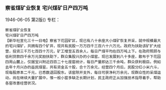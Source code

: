 ### 察省煤矿业恢复  宅兴煤矿日产四万吨

1946-06-05
第2版()
专栏：

    察省煤矿业恢复
    宅兴煤矿日产四万吨
    【新华社宣化三十一日电】察省下花园矿区，现已有八十余座大小煤矿恢复开采，就中规模最大的宅兴煤矿，共拥有四个矿井，现共有民股一万万四千三百六十六万元。政府为扶助该矿扩大经营，投资三千万七百四十万元，矿工增至五百余人，每日产煤平均在四万吨上下。在政府照顾与低利贷款四千余万元奖励扶助下，群众集股兴办的小煤窑，现已发展到八十多座，散布于下花园四周山麓上，仅据宝兴附近四百二十七座窑统计，每日产量即达三千余吨，群众获利极巨。例如去年十月兴办的益民煤窑，共有资金五十股，合十万余元，经营四个月后，民股分红小米六斗，现每股原本二千元，已悉数退回股东。该窑除开支外，每日可获净利万余元，现群众性的采煤运动，尚在继续大量扩展中，惟一般小窑多缺乏长期计划，民主政府正从加强技术指导着手，帮助各窑改善经营状况。
